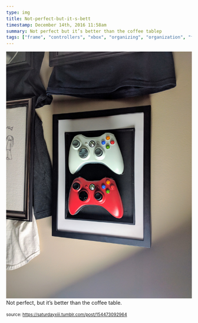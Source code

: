 ```yaml
---
type: img
title: Not-perfect-but-it-s-bett
timestamp: December 14th, 2016 11:58am
summary: Not perfect but it’s better than the coffee tablep 
tags: ["frame", "controllers", "xbox", "organizing", "organization", "framing"]
---
```

<img src="../media/154473092964.jpg"/>
                                                                                          <div class="caption">
Not perfect, but it’s better than the coffee table.
 
                                    
                
                
                
                
                                
<small>source: https://saturdayxiii.tumblr.com/post/154473092964</small>